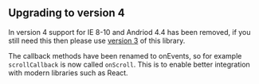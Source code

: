 ## Upgrading to version 4

In version 4 support for IE 8-10 and Andriod 4.4 has been removed, if you still need this then please use [version 3](https://github.com/davidjbradshaw/iframe-resizer/tree/V3) of this library.

The callback methods have been renamed to onEvents, so for example `scrollCallback` is now called `onScroll`. This is to enable better integration with modern libraries such as React.
